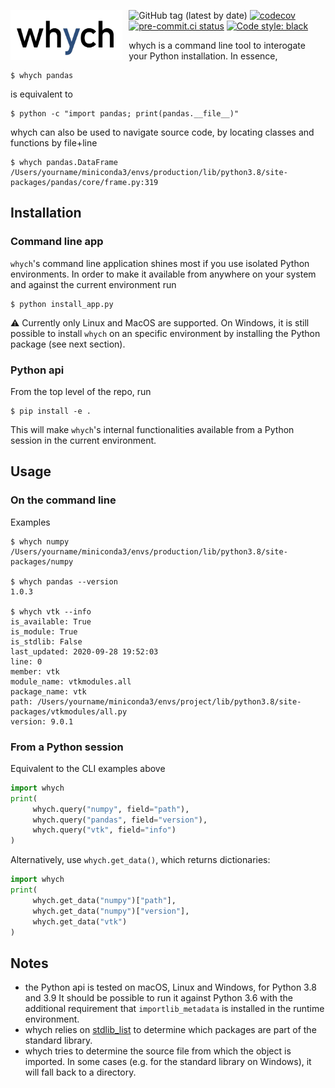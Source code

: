 <img src="logo.jpg"
     alt="whych logo"
     height="80"
     style="float: left; margin-right: 10px;" />

![GitHub tag (latest by date)](https://img.shields.io/github/v/tag/neutrinoceros/whych)
[![codecov](https://codecov.io/gh/neutrinoceros/whych/branch/master/graph/badge.svg)](https://codecov.io/gh/neutrinoceros/whych)
[![pre-commit.ci status](https://results.pre-commit.ci/badge/github/neutrinoceros/whych/master.svg)](https://results.pre-commit.ci/latest/github/neutrinoceros/whych/master)
[![Code style: black](https://img.shields.io/badge/code%20style-black-000000.svg)](https://github.com/psf/black)

whych is a command line tool to interogate your Python installation.
In essence,

```shell
$ whych pandas
```
is equivalent to
```shell
$ python -c "import pandas; print(pandas.__file__)"
```

whych can also be used to navigate source code, by locating classes and functions by file+line

```shell
$ whych pandas.DataFrame
/Users/yourname/miniconda3/envs/production/lib/python3.8/site-packages/pandas/core/frame.py:319
```

## Installation

### Command line app

``whych``'s command line application shines most if you use isolated Python
environments. In order to make it available from anywhere on your system and
against the current environment run
```shell
$ python install_app.py
```
:warning: Currently only Linux and MacOS are supported. On Windows, it is still
possible to install `whych` on an specific environment by installing the Python
package (see next section).

### Python api

From the top level of the repo, run
```shell
$ pip install -e .
```

This will make `whych`'s internal functionalities available from a Python
session in the current environment.


## Usage

### On the command line

Examples

```shell
$ whych numpy
/Users/yourname/miniconda3/envs/production/lib/python3.8/site-packages/numpy

$ whych pandas --version
1.0.3

$ whych vtk --info
is_available: True
is_module: True
is_stdlib: False
last_updated: 2020-09-28 19:52:03
line: 0
member: vtk
module_name: vtkmodules.all
package_name: vtk
path: /Users/yourname/miniconda3/envs/project/lib/python3.8/site-packages/vtkmodules/all.py
version: 9.0.1
```

### From a Python session

Equivalent to the CLI examples above
```python
import whych
print(
     whych.query("numpy", field="path"),
     whych.query("pandas", field="version"),
     whych.query("vtk", field="info")
)
```

Alternatively, use `whych.get_data()`, which returns dictionaries:
```python
import whych
print(
     whych.get_data("numpy")["path"],
     whych.get_data("numpy")["version"],
     whych.get_data("vtk")
)
```

## Notes
- the Python api is tested on macOS, Linux and Windows, for Python 3.8 and 3.9
  It should be possible to run it against Python 3.6 with the additional
  requirement that `importlib_metadata` is installed in the runtime environment.
- whych relies on [stdlib_list](https://github.com/jackmaney/python-stdlib-list)
  to determine which packages are part of the standard library.
- whych tries to determine the source file from which the object is imported. In
  some cases (e.g. for the standard library on Windows), it will fall back to a
  directory.
